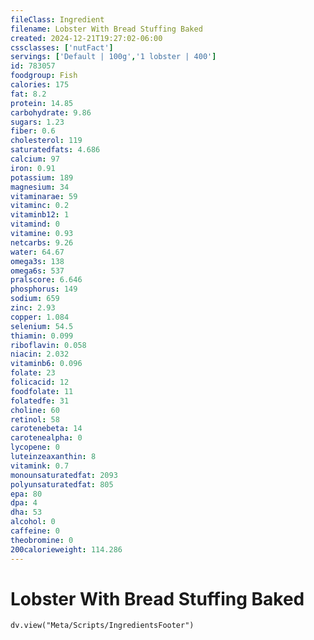 ```yaml
---
fileClass: Ingredient
filename: Lobster With Bread Stuffing Baked
created: 2024-12-21T19:27:02-06:00
cssclasses: ['nutFact']
servings: ['Default | 100g','1 lobster | 400']
id: 783057
foodgroup: Fish
calories: 175
fat: 8.2
protein: 14.85
carbohydrate: 9.86
sugars: 1.23
fiber: 0.6
cholesterol: 119
saturatedfats: 4.686
calcium: 97
iron: 0.91
potassium: 189
magnesium: 34
vitaminarae: 59
vitaminc: 0.2
vitaminb12: 1
vitamind: 0
vitamine: 0.93
netcarbs: 9.26
water: 64.67
omega3s: 138
omega6s: 537
pralscore: 6.646
phosphorus: 149
sodium: 659
zinc: 2.93
copper: 1.084
selenium: 54.5
thiamin: 0.099
riboflavin: 0.058
niacin: 2.032
vitaminb6: 0.096
folate: 23
folicacid: 12
foodfolate: 11
folatedfe: 31
choline: 60
retinol: 58
carotenebeta: 14
carotenealpha: 0
lycopene: 0
luteinzeaxanthin: 8
vitamink: 0.7
monounsaturatedfat: 2093
polyunsaturatedfat: 805
epa: 80
dpa: 4
dha: 53
alcohol: 0
caffeine: 0
theobromine: 0
200calorieweight: 114.286
---
```


# Lobster With Bread Stuffing Baked

```dataviewjs
dv.view("Meta/Scripts/IngredientsFooter")
```